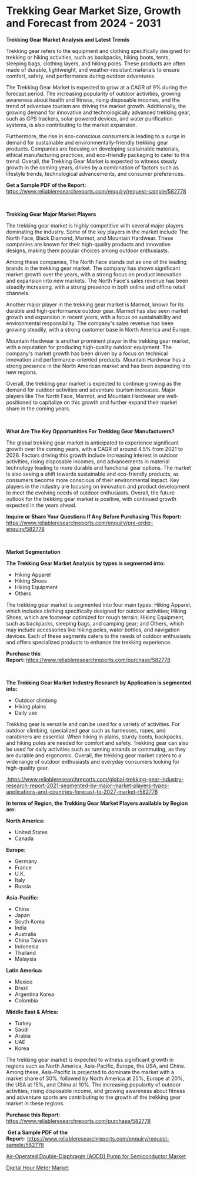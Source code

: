 <p><h1>Trekking Gear Market Size, Growth and Forecast from 2024 - 2031</h1></p><p><strong>Trekking Gear Market Analysis and Latest Trends</strong></p>
<p><p>Trekking gear refers to the equipment and clothing specifically designed for trekking or hiking activities, such as backpacks, hiking boots, tents, sleeping bags, clothing layers, and hiking poles. These products are often made of durable, lightweight, and weather-resistant materials to ensure comfort, safety, and performance during outdoor adventures.</p><p>The Trekking Gear Market is expected to grow at a CAGR of 9% during the forecast period. The increasing popularity of outdoor activities, growing awareness about health and fitness, rising disposable incomes, and the trend of adventure tourism are driving the market growth. Additionally, the growing demand for innovative and technologically advanced trekking gear, such as GPS trackers, solar-powered devices, and water purification systems, is also contributing to the market expansion.</p><p>Furthermore, the rise in eco-conscious consumers is leading to a surge in demand for sustainable and environmentally-friendly trekking gear products. Companies are focusing on developing sustainable materials, ethical manufacturing practices, and eco-friendly packaging to cater to this trend. Overall, the Trekking Gear Market is expected to witness steady growth in the coming years, driven by a combination of factors such as lifestyle trends, technological advancements, and consumer preferences.</p></p>
<p><strong>Get a Sample PDF of the Report:&nbsp;</strong> <a href="https://www.reliableresearchreports.com/enquiry/request-sample/582778">https://www.reliableresearchreports.com/enquiry/request-sample/582778</a></p>
<p>&nbsp;</p>
<p><strong>Trekking Gear Major Market Players</strong></p>
<p><p>The trekking gear market is highly competitive with several major players dominating the industry. Some of the key players in the market include The North Face, Black Diamond, Marmot, and Mountain Hardwear. These companies are known for their high-quality products and innovative designs, making them popular choices among outdoor enthusiasts.</p><p>Among these companies, The North Face stands out as one of the leading brands in the trekking gear market. The company has shown significant market growth over the years, with a strong focus on product innovation and expansion into new markets. The North Face's sales revenue has been steadily increasing, with a strong presence in both online and offline retail channels.</p><p>Another major player in the trekking gear market is Marmot, known for its durable and high-performance outdoor gear. Marmot has also seen market growth and expansion in recent years, with a focus on sustainability and environmental responsibility. The company's sales revenue has been growing steadily, with a strong customer base in North America and Europe.</p><p>Mountain Hardwear is another prominent player in the trekking gear market, with a reputation for producing high-quality outdoor equipment. The company's market growth has been driven by a focus on technical innovation and performance-oriented products. Mountain Hardwear has a strong presence in the North American market and has been expanding into new regions.</p><p>Overall, the trekking gear market is expected to continue growing as the demand for outdoor activities and adventure tourism increases. Major players like The North Face, Marmot, and Mountain Hardwear are well-positioned to capitalize on this growth and further expand their market share in the coming years.</p></p>
<p>&nbsp;</p>
<p><strong>What Are The Key Opportunities For Trekking Gear Manufacturers?</strong></p>
<p><p>The global trekking gear market is anticipated to experience significant growth over the coming years, with a CAGR of around 4.5% from 2021 to 2026. Factors driving this growth include increasing interest in outdoor activities, rising disposable incomes, and advancements in material technology leading to more durable and functional gear options. The market is also seeing a shift towards sustainable and eco-friendly products, as consumers become more conscious of their environmental impact. Key players in the industry are focusing on innovation and product development to meet the evolving needs of outdoor enthusiasts. Overall, the future outlook for the trekking gear market is positive, with continued growth expected in the years ahead.</p></p>
<p><strong>Inquire or Share Your Questions If Any Before Purchasing This Report:</strong> <a href="https://www.reliableresearchreports.com/enquiry/pre-order-enquiry/582778">https://www.reliableresearchreports.com/enquiry/pre-order-enquiry/582778</a></p>
<p>&nbsp;</p>
<p><strong>Market Segmentation</strong></p>
<p><strong>The Trekking Gear Market Analysis by types is segmented into:</strong></p>
<p><ul><li>Hiking Apparel</li><li>Hiking Shoes</li><li>Hiking Equipment</li><li>Others</li></ul></p>
<p><p>The trekking gear market is segmented into four main types: Hiking Apparel, which includes clothing specifically designed for outdoor activities; Hiking Shoes, which are footwear optimized for rough terrain; Hiking Equipment, such as backpacks, sleeping bags, and camping gear; and Others, which may include accessories like hiking poles, water bottles, and navigation devices. Each of these segments caters to the needs of outdoor enthusiasts and offers specialized products to enhance the trekking experience.</p></p>
<p><strong>Purchase this Report:&nbsp;</strong><a href="https://www.reliableresearchreports.com/purchase/582778">https://www.reliableresearchreports.com/purchase/582778</a></p>
<p>&nbsp;</p>
<p><strong>The Trekking Gear Market Industry Research by Application is segmented into:</strong></p>
<p><ul><li>Outdoor climbing</li><li>Hiking plains</li><li>Daily use</li></ul></p>
<p><p>Trekking gear is versatile and can be used for a variety of activities. For outdoor climbing, specialized gear such as harnesses, ropes, and carabiners are essential. When hiking in plains, sturdy boots, backpacks, and hiking poles are needed for comfort and safety. Trekking gear can also be used for daily activities such as running errands or commuting, as they are durable and ergonomic. Overall, the trekking gear market caters to a wide range of outdoor enthusiasts and everyday consumers looking for high-quality gear.</p></p>
<p><a href="https://www.reliableresearchreports.com/global-trekking-gear-industry-research-report-2021-segmented-by-major-market-players-types-applications-and-countries-forecast-to-2027-market-r582778">&nbsp;https://www.reliableresearchreports.com/global-trekking-gear-industry-research-report-2021-segmented-by-major-market-players-types-applications-and-countries-forecast-to-2027-market-r582778</a></p>
<p><strong>In terms of Region, the Trekking Gear Market Players available by Region are:</strong></p>
<p>
    <p> <strong> North America: </strong>
        <ul>
            <li>United States</li>
            <li>Canada</li>
        </ul>
        </p> 
    <p> <strong> Europe: </strong>
        <ul>
            <li>Germany</li>
            <li>France</li>
            <li>U.K.</li>
            <li>Italy</li>
            <li>Russia</li>
        </ul>
        </p> 
    <p> <strong> Asia-Pacific: </strong>
        <ul>
            <li>China</li>
            <li>Japan</li>
            <li>South Korea</li>
            <li>India</li>
            <li>Australia</li>
            <li>China Taiwan</li>
            <li>Indonesia</li>
            <li>Thailand</li>
            <li>Malaysia</li>
        </ul>
        </p> 
    <p> <strong> Latin America: </strong>
        <ul>
            <li>Mexico</li>
            <li>Brazil</li>
            <li>Argentina Korea</li>
            <li>Colombia</li>
        </ul>
        </p> 
    <p> <strong> Middle East & Africa: </strong>
        <ul>
            <li>Turkey</li>
            <li>Saudi</li>
            <li>Arabia</li>
            <li>UAE</li>
            <li>Korea</li>
        </ul>
    </p>
    </p>
<p><p>The trekking gear market is expected to witness significant growth in regions such as North America, Asia-Pacific, Europe, the USA, and China. Among these, Asia-Pacific is projected to dominate the market with a market share of 30%, followed by North America at 25%, Europe at 20%, the USA at 15%, and China at 10%. The increasing popularity of outdoor activities, rising disposable income, and growing awareness about fitness and adventure sports are contributing to the growth of the trekking gear market in these regions.</p></p>
<p><strong>Purchase this Report: </strong><a href="https://www.reliableresearchreports.com/purchase/582778">https://www.reliableresearchreports.com/purchase/582778</a></p>
<p>&nbsp;<strong>Get a Sample PDF of the Report:&nbsp;&nbsp;</strong><a href="https://www.reliableresearchreports.com/enquiry/request-sample/582778">https://www.reliableresearchreports.com/enquiry/request-sample/582778</a></p>
<p><strong></strong></p>
<p><p><a href="https://view.publitas.com/reportprime-1/air-operated-double-diaphragm-aodd-pump-for-semiconductor-market-size-reveals-the-best-marketing-channels-in-global-industry/">Air-Operated Double-Diaphragm (AODD) Pump for Semiconductor Market</a></p><p><a href="https://issuu.com/reportprime-2/docs/digital-hour-meter-market-size-2030.pptx">Digital Hour Meter Market</a></p></p>
